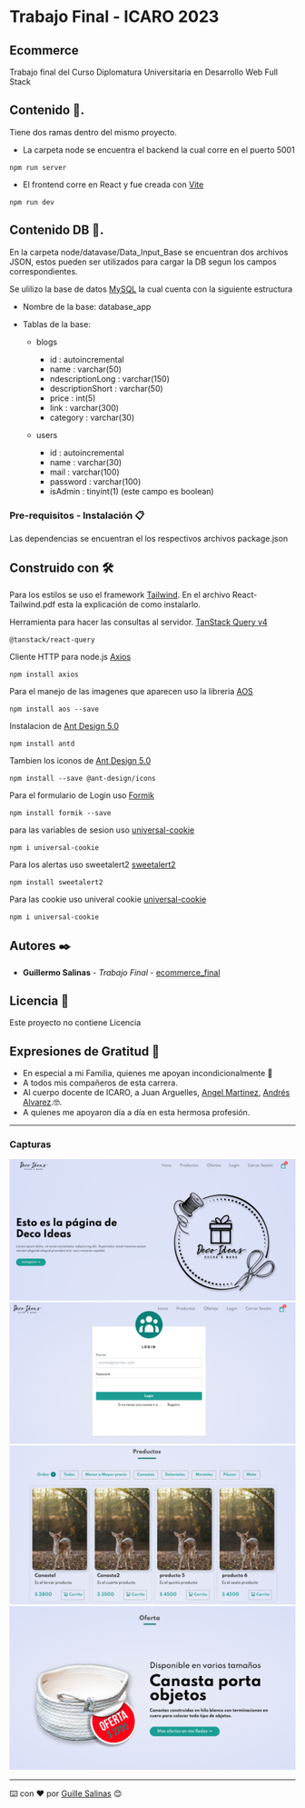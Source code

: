 # Trabajo Final - ICARO 2023

## Ecommerce

Trabajo final del Curso Diplomatura Universitaria en Desarrollo Web Full Stack

## Contenido 🚀.

Tiene dos ramas dentro del mismo proyecto.

- La carpeta node se encuentra el backend la cual corre en el puerto 5001

```
npm run server
```

- El frontend corre en React y fue creada con [Vite](https://vitejs.dev/guide/)

```
npm run dev
```

## Contenido DB 🚀.

En la carpeta node/datavase/Data_Input_Base se encuentran dos archivos JSON, estos pueden ser utilizados para cargar la DB segun los campos correspondientes.

Se ulilizo la base de datos [MySQL](https://www.mysql.com/) la cual cuenta con la siguiente estructura

- Nombre de la base: database_app
- Tablas de la base:

  - blogs

    - id : autoincremental
    - name : varchar(50)
    - ndescriptionLong : varchar(150)
    - descriptionShort : varchar(50)
    - price : int(5)
    - link : varchar(300)
    - category : varchar(30)

  - users
    - id : autoincremental
    - name : varchar(30)
    - mail : varchar(100)
    - password : varchar(100)
    - isAdmin : tinyint(1) (este campo es boolean)

### Pre-requisitos - Instalación 📋

Las dependencias se encuentran el los respectivos archivos package.json

## Construido con 🛠️

Para los estilos se uso el framework [Tailwind](https://tailwindcss.com/).
En el archivo React-Tailwind.pdf esta la explicación de como instalarlo.

Herramienta para hacer las consultas al servidor. [TanStack Query v4](https://tanstack.com/query/latest/docs/react/installation)

```
@tanstack/react-query
```

Cliente HTTP para node.js
[Axios](https://axios-http.com/es/docs/intro)

```
npm install axios
```

Para el manejo de las imagenes que aparecen uso la libreria
[AOS](https://michalsnik.github.io/aos/)

```
npm install aos --save
```

Instalacion de
[Ant Design 5.0](https://ant.design/)

```
npm install antd
```

Tambien los iconos de [Ant Design 5.0](https://ant.design/)

```
npm install --save @ant-design/icons
```

Para el formulario de Login uso [Formik](https://formik.org/docs/overview)

```
npm install formik --save
```

para las variables de sesion uso
[universal-cookie](https://www.npmjs.com/package/universal-cookie)

```
npm i universal-cookie
```

Para los alertas uso sweetalert2
[sweetalert2](https://sweetalert2.github.io/)

```
npm install sweetalert2
```

Para las cookie uso univeral cookie
[universal-cookie](https://www.npmjs.com/package/universal-cookie)

```
npm i universal-cookie
```

## Autores ✒️

- **Guillermo Salinas** - _Trabajo Final_ - [ecommerce_final](https://github.com/GuilleSalinas/ecommerce_final)

## Licencia 📄

Este proyecto no contiene Licencia

## Expresiones de Gratitud 🎁

- En especial a mi Familia, quienes me apoyan incondicionalmente 📢
- A todos mis compañeros de esta carrera.
- Al cuerpo docente de ICARO, a Juan Arguelles, [Angel Martinez](https://github.com/letoor1234),
  [Andrés Alvarez](https://github.com/aalvarezto).🤓.
- A quienes me apoyaron día a día en esta hermosa profesión.

---
### Capturas 
![Image text](https://github.com/GuilleSalinas/ecommerce_final/blob/master/React/public/Capturas/Captura-01.png?raw=true)
![Image text](https://github.com/GuilleSalinas/ecommerce_final/blob/master/React/public/Capturas/Captura-02.png?raw=true)
![Image text](https://github.com/GuilleSalinas/ecommerce_final/blob/master/React/public/Capturas/Captura-03.png?raw=true)
![Image text](https://github.com/GuilleSalinas/ecommerce_final/blob/master/React/public/Capturas/Captura-04.png?raw=true)


---
⌨️ con ❤️ por [Guille Salinas](https://github.com/GuilleSalinas) 😊
